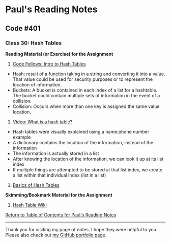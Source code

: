 # Paul's Reading Notes

## Code #401

### Class 30: Hash Tables

**Reading Material (or Exercise) for the Assignment**
1. [Code Fellows: Intro to Hash Tables](https://codefellows.github.io/common_curriculum/data_structures_and_algorithms/Code_401/class-30/resources/Hashtables.html)
- Hash: result of a function taking in a string and converting it into a value.  That value could be used for security purposes or to represent the location of information.
- Buckets: A bucket is contained in each index of a list for a hashtable.  The bucket could contain multiple sets of information in the event of a collision.
- Collision: Occurs when more than one key is assigned the same value location.


1. [Video:  What is a hash table?](https://www.youtube.com/watch?v=MfhjkfocRR0)
- Hash tables were visually explained using a name:phone number example
- A dictionary contains the location of the information, instead of the information
- The information is actually stored in a list
- After knowing the location of the information, we can look it up at its list index
- If multiple things are attempted to be stored at that list index, we create a list within that individual index (list in a list)

1. [Basics of Hash Tables](https://www.hackerearth.com/practice/data-structures/hash-tables/basics-of-hash-tables/tutorial/)



**Skimming/Bookmark Material for the Assignment**
1. [Hash Table Wiki](https://en.wikipedia.org/wiki/Hash_table)



[Return to Table of Contents for Paul's Reading Notes](https://paul-leonard.github.io/reading-notes/ "Go back to find more notes!")



---



Thank you for visiting my page of notes.  I hope they were helpful to you.  Please also check out [my GitHub portfolio page](https://github.com/paul-leonard "Paul's GitHub Portfolio").